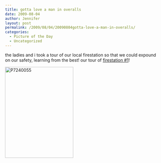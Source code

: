 ```yaml
---
title: gotta love a man in overalls
date: 2009-08-04
author: Jennifer
layout: post
permalink: /2009/08/04/20090804gotta-love-a-man-in-overalls/
categories:
  - Picture of the Day
  - Uncategorized
---
```

the ladies and i took a tour of our local firestation so that we could expound on our safety, learning from the best! our tour of [firestation #1](http://www.flickr.com/photos/jenniferandJennifers_photos/ "firestation #1")!

<img class="alignnone size-medium wp-image-369" title="P7240055" src="http://www.madcitythree.com/wp-content/uploads/2009/08/P7240055-225x300.jpg" alt="P7240055" width="225" height="300" />
